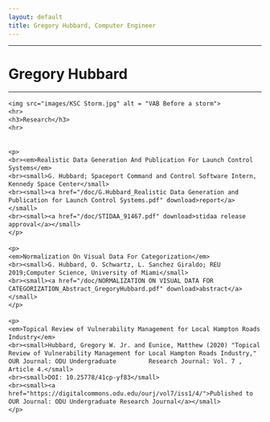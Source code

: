```yaml
---
layout: default
title: Gregory Hubbard, Computer Engineer
---
```

<div class="blurb">
	<hr> 
	<h1>Gregory Hubbard</h1>
	<hr> 
	<p>
	</p>
	
	<img src="images/KSC Storm.jpg" alt = "VAB Before a storm">
	<hr> 
	<h3>Research</h3>
	<hr> 
	
		
	<p>
	<br><em>Realistic Data Generation And Publication For Launch Control Systems</em>
	<br><small>G. Hubbard; Spaceport Command and Control Software Intern, Kennedy Space Center</small>
	<br><small><a href="/doc/G.Hubbard_Realistic Data Generation and Publication for Launch Control Systems.pdf" download>report</a></small>
	<br><small><a href="/doc/STIDAA_91467.pdf" download>stidaa release approval</a></small>
	</p>	
	
	<p>
	<em>Normalization On Visual Data For Categorization</em>
	<br><small>G. Hubbard, O. Schwartz, L. Sanchez Giraldo; REU 2019;Computer Science, University of Miami</small>
	<br><small><a href="/doc/NORMALIZATION ON VISUAL DATA FOR CATEGORIZATION_Abstract_GregoryHubbard.pdf" download>abstract</a></small>
	</p>
	
	<p>
	<em>Topical Review of Vulnerability Management for Local Hampton Roads Industry</em>
	<br><small>Hubbard, Gregory W. Jr. and Eunice, Matthew (2020) "Topical Review of Vulnerability Management for Local Hampton Roads Industry," OUR Journal: ODU Undergraduate 		Research Journal: Vol. 7 , Article 4.</small>
	<br><small>DOI: 10.25778/41cp-yf83</small>
	<br><small><a href="https://digitalcommons.odu.edu/ourj/vol7/iss1/4/">Published to OUR Journal: ODU Undergraduate Research Journal</a></small>
	</p>
	


	
</div><!-- /.blurb -->
